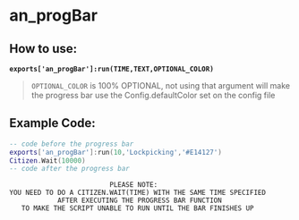 # an_progBar

## How to use:
**`exports['an_progBar']:run(TIME,TEXT,OPTIONAL_COLOR)`**
> `OPTIONAL_COLOR` is 100% OPTIONAL, not using that argument will make the progress bar use the Config.defaultColor set on the config file

## Example Code:
```lua
-- code before the progress bar
exports['an_progBar']:run(10,'Lockpicking','#E14127')
Citizen.Wait(10000)
-- code after the progress bar
```



>>> 
                             PLEASE NOTE:
    YOU NEED TO DO A CITIZEN.WAIT(TIME) WITH THE SAME TIME SPECIFIED
                AFTER EXECUTING THE PROGRESS BAR FUNCTION
       TO MAKE THE SCRIPT UNABLE TO RUN UNTIL THE BAR FINISHES UP
